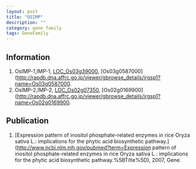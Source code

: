 ```yaml
---
layout: post
title: "OSIMP"
description: ""
category: gene family
tags: GeneFamily
---
```


## Information
1. OsIMP-1,IMP-1, [LOC_Os03g39000](http://rice.plantbiology.msu.edu/cgi-bin/ORF_infopage.cgi?orf=LOC_Os03g39000), [Os03g0587000](http://rapdb.dna.affrc.go.jp/viewer/gbrowse_details/irgsp1?name=Os03g0587000.
2. OsIMP-2,IMP-2, [LOC_Os02g07350](http://rice.plantbiology.msu.edu/cgi-bin/ORF_infopage.cgi?orf=LOC_Os02g07350), [Os02g0169900](http://rapdb.dna.affrc.go.jp/viewer/gbrowse_details/irgsp1?name=Os02g0169900.

## Publication
1. [Expression pattern of inositol phosphate-related enzymes in rice Oryza sativa L.: implications for the phytic acid biosynthetic pathway.](http://www.ncbi.nlm.nih.gov/pubmed?term=Expression pattern of inositol phosphate-related enzymes in rice Oryza sativa L.: implications for the phytic acid biosynthetic pathway.%5BTitle%5D), 2007, Gene.



